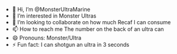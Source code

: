 - 👋 Hi, I’m @MonsterUltraMarine
- 👀 I’m interested in Monster Ultras
- 💞️ I’m looking to collaborate on how much Recaf I can consume
- 📫 How to reach me The number on the back of an ultra can
- 😄 Pronouns: Monster/Ultra
- ⚡ Fun fact: I can shotgun an ultra in 3 seconds

<!---
MonsterUltraMarine/MonsterUltraMarine is a ✨ special ✨ repository because its `README.md` (this file) appears on your GitHub profile.
You can click the Preview link to take a look at your changes.
--->
